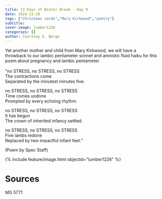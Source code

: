 ```yaml
---
title: 13 Days of Winter Break - Day 9
date: 2019-12-28
tags: ["Christmas cards","Mary Kirkwood","poetry"]
subtitle: 
cover-image: lumber1226
categories: []
author: Courtney E. Berge
---
```


<p>Yet another mother and child from Mary Kirkwood, we will have a throwback to our iambic pentameter sonnet and amniotic fluid haiku for this poem about pregnancy and iambic pentameter. <br/><br/>"no STRESS, no STRESS, no STRESS<br/>The contractions come<br/>Separated by the minutest minutes five. </p><p>no STRESS, no STRESS, no STRESS<br/>Time comes undone<br/>Prompted by every echoing rhythm.</p><p>no STRESS, no STRESS, no STRESS<br/>It has begun<br/>The crown of inherited infancy settled.</p><p>no STRESS, no STRESS, no STRESS<br/>Five iambs redone<br/>Replaced by two impactful infant feet."</p>

(Poem by Spec Staff)

{% include feature/image.html objectid="lumber1226" %}

# Sources

MG 5771